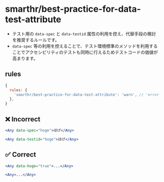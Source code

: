 # smarthr/best-practice-for-data-test-attribute

- テスト用の `data-spec` と `data-testid` 属性の利用を控え、代替手段の検討を推奨するルールです。
- `data-spec` 等の利用を控えることで、テスト環境標準のメソッドを利用することでアクセシビリティのテストも同時に行えるためテストコードの価値が高まります。

## rules

```js
{
  rules: {
    'smarthr/best-practice-for-data-test-attribute': 'warn', // 'error', 'off'
  },
}
```

## ❌ Incorrect

```jsx
<Any data-spec="hoge">ほげ</Any>
```

```jsx
<Any data-testid="hoge">ほげ</Any>
```

## ✅ Correct

```jsx
<Any data-hoge="true">...</Any>
```

```jsx
<Any>...</Any>
```
